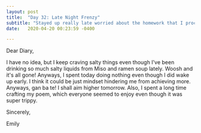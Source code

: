 ```yaml
---
layout: post
title:  "Day 32: Late Night Frenzy"
subtitle: "Stayed up really late worried about the homework that I procrastinated on."
date:   2020-04-20 00:23:59 -0400

---
```


Dear Diary,

I have no idea, but I keep craving salty things even though I've been drinking so much salty liquids from Miso and ramen soup lately. Woosh and it's all gone! Anyways, I spent today doing nothing even though I did wake up early. I think it could be just mindset hindering me from achieving more. Anyways, gan ba te! I shall aim higher tomorrow. Also, I spent a long time crafting my poem, which everyone seemed to enjoy even though it was super trippy.


Sincerely,

Emily